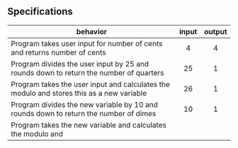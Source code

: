 ## Specifications

| behavior |  input   |  output  |
|----------|:--------:|:--------:|
|Program takes user input for number of cents and returns number of cents| 4 | 4 |
|Program divides the user input by 25 and rounds down to return the number of quarters| 25 | 1 |
|Program takes the user input and calculates the modulo and stores this as a new variable | 26 | 1 |
|Program divides the new variable by 10 and rounds down to return the number of dimes| 10 | 1 |
|Program takes the new variable and calculates the modulo and